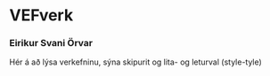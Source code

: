 # VEFverk

### Eirikur Svani Örvar

Hér á að lýsa verkefninu, sýna skipurit og lita- og leturval (style-tyle)
